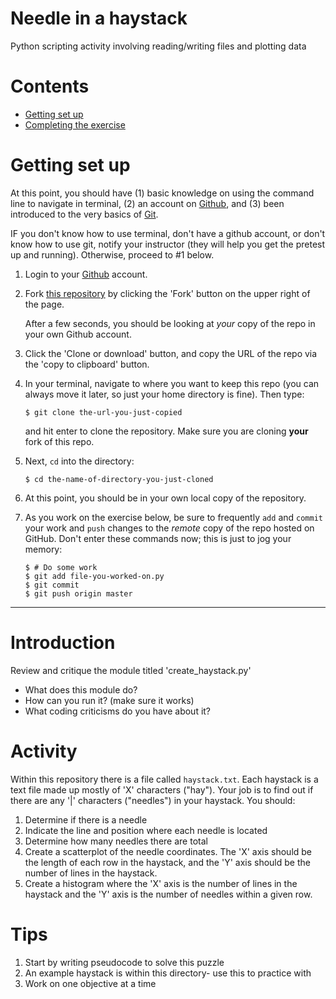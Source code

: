 # Needle in a haystack

Python scripting activity involving reading/writing files and plotting data

# Contents

-   [Getting set up](#getting-set-up)
-   [Completing the exercise](#completing-the-exercise)


# Getting set up

At this point, you should have
(1) basic knowledge on using the command line to navigate in terminal,
(2) an account on [Github](https://github.com/), and
(3) been introduced to the very basics of [Git](https://git-scm.com/).

IF you don't know how to use terminal, don't have a github account, or don't know how to use git, notify your instructor (they will help you get the pretest up and running). Otherwise, proceed to #1 below.

1.  Login to your [Github](https://github.com/) account.

1.  Fork [this repository](https://github.com/KLab-UT/needle_in_a_haystack) by
    clicking the 'Fork' button on the upper right of the page.

    After a few seconds, you should be looking at *your* 
    copy of the repo in your own Github account.

1.  Click the 'Clone or download' button, and copy the URL of the repo via the
    'copy to clipboard' button.

1.  In your terminal, navigate to where you want to keep this repo (you can
    always move it later, so just your home directory is fine). Then type:

        $ git clone the-url-you-just-copied

    and hit enter to clone the repository. Make sure you are cloning **your**
    fork of this repo.

1.  Next, `cd` into the directory:

        $ cd the-name-of-directory-you-just-cloned

1.  At this point, you should be in your own local copy of the repository.

1.  As you work on the exercise below, be sure to frequently `add` and `commit`
    your work and `push` changes to the *remote* copy of the repo hosted on
    GitHub. Don't enter these commands now; this is just to jog your memory:

        $ # Do some work
        $ git add file-you-worked-on.py
        $ git commit
        $ git push origin master

---

# Introduction

Review and critique the module titled 'create_haystack.py'

- What does this module do?
- How can you run it? (make sure it works)
- What coding criticisms do you have about it?

# Activity

Within this repository there is a file called ```haystack.txt```. Each haystack is a text file made up mostly of 'X' characters ("hay"). Your job is to find out if there are any '|' characters ("needles") in your haystack. You should:
1. Determine if there is a needle
2. Indicate the line and position where each needle is located
3. Determine how many needles there are total
4. Create a scatterplot of the needle coordinates. The 'X' axis should be the length of each row in the haystack, and the 'Y' axis should be the number of lines in the haystack.
5. Create a histogram where the 'X' axis is the number of lines in the haystack and the 'Y' axis is the number of needles within a given row.

# Tips
1. Start by writing pseudocode to solve this puzzle
1. An example haystack is within this directory- use this to practice with
1. Work on one objective at a time

